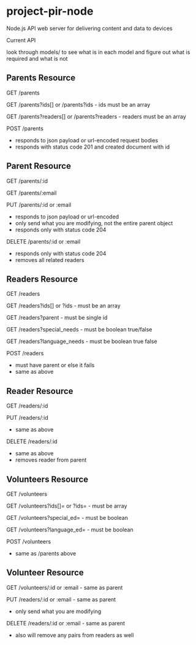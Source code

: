 project-pir-node
================

Node.js API web server for delivering content and data to devices

Current API

look through models/ to see what is in each model and figure out what is required and what is not

## Parents Resource
GET /parents

GET /parents?ids[] or /parents?ids  - ids must be an array

GET /parents?readers[] or /parents?readers - readers must be an array

POST /parents  
 - responds to json payload or url-encoded request bodies
 - responds with status code 201 and created document with id

## Parent Resource
GET /parents/:id 

GET /parents/:email

PUT /parents/:id or :email  
 - responds to json payload or url-encoded
 - only send what you are modifying, not the entire parent object
 - responds only with status code 204

DELETE /parents/:id or :email  
 - responds only with status code 204
 - removes all related readers
 
## Readers Resource
GET /readers

GET /readers?ids[] or ?ids - must be an array

GET /readers?parent - must be single id

GET /readers?special\_needs - must be boolean true/false

GET /readers?language\_needs - must be boolean true false

POST /readers  
 - must have parent or else it fails
 - same as above

## Reader Resource
GET /readers/:id

PUT /readers/:id
 - same as above
 
DELETE /readers/:id  
 - same as above
 - removes reader from parent

## Volunteers Resource
GET /volunteers

GET /volunteers?ids[]= or ?ids= - must be array

GET /volunteers?special\_ed= - must be boolean

GET /volunteers?language\_ed= - must be boolean

POST /volunteers
 - same as /parents above
 
## Volunteer Resource
GET /volunteers/:id or :email - same as parent

PUT /readers/:id or :email - same as parent
 - only send what you are modifying

DELETE /readers/:id or :email - same as parent
 - also will remove any pairs from readers as well
